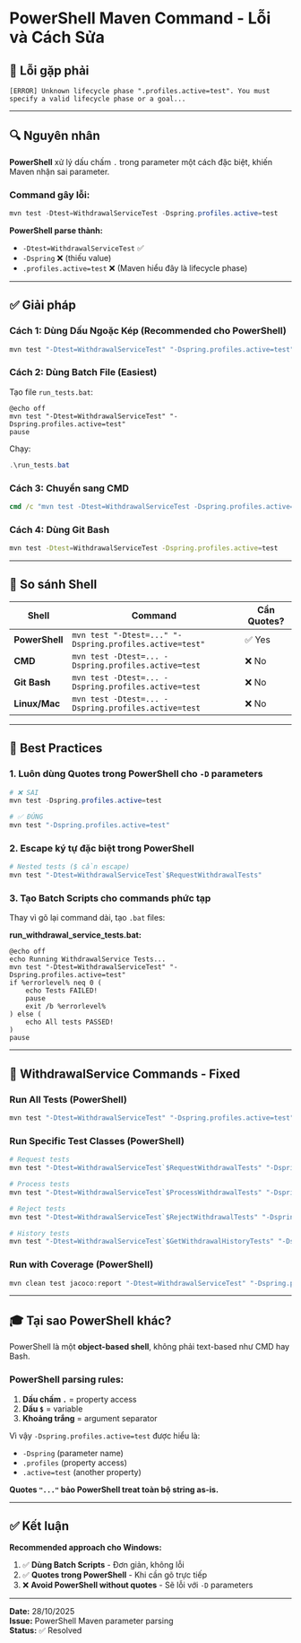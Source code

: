 # PowerShell Maven Command - Lỗi và Cách Sửa

## 🔴 Lỗi gặp phải

```
[ERROR] Unknown lifecycle phase ".profiles.active=test". You must specify a valid lifecycle phase or a goal...
```

---

## 🔍 Nguyên nhân

**PowerShell** xử lý dấu chấm `.` trong parameter một cách đặc biệt, khiến Maven nhận sai parameter.

### Command gây lỗi:
```powershell
mvn test -Dtest=WithdrawalServiceTest -Dspring.profiles.active=test
```

**PowerShell parse thành:**
- `-Dtest=WithdrawalServiceTest` ✅
- `-Dspring` ❌ (thiếu value)
- `.profiles.active=test` ❌ (Maven hiểu đây là lifecycle phase)

---

## ✅ Giải pháp

### Cách 1: Dùng Dấu Ngoặc Kép (Recommended cho PowerShell)

```powershell
mvn test "-Dtest=WithdrawalServiceTest" "-Dspring.profiles.active=test"
```

### Cách 2: Dùng Batch File (Easiest)

Tạo file `run_tests.bat`:
```batch
@echo off
mvn test "-Dtest=WithdrawalServiceTest" "-Dspring.profiles.active=test"
pause
```

Chạy:
```powershell
.\run_tests.bat
```

### Cách 3: Chuyển sang CMD

```cmd
cmd /c "mvn test -Dtest=WithdrawalServiceTest -Dspring.profiles.active=test"
```

### Cách 4: Dùng Git Bash

```bash
mvn test -Dtest=WithdrawalServiceTest -Dspring.profiles.active=test
```

---

## 📝 So sánh Shell

| Shell | Command | Cần Quotes? |
|-------|---------|-------------|
| **PowerShell** | `mvn test "-Dtest=..." "-Dspring.profiles.active=test"` | ✅ Yes |
| **CMD** | `mvn test -Dtest=... -Dspring.profiles.active=test` | ❌ No |
| **Git Bash** | `mvn test -Dtest=... -Dspring.profiles.active=test` | ❌ No |
| **Linux/Mac** | `mvn test -Dtest=... -Dspring.profiles.active=test` | ❌ No |

---

## 🎯 Best Practices

### 1. Luôn dùng Quotes trong PowerShell cho `-D` parameters

```powershell
# ❌ SAI
mvn test -Dspring.profiles.active=test

# ✅ ĐÚNG
mvn test "-Dspring.profiles.active=test"
```

### 2. Escape ký tự đặc biệt trong PowerShell

```powershell
# Nested tests ($ cần escape)
mvn test "-Dtest=WithdrawalServiceTest`$RequestWithdrawalTests"
```

### 3. Tạo Batch Scripts cho commands phức tạp

Thay vì gõ lại command dài, tạo `.bat` files:

**run_withdrawal_service_tests.bat:**
```batch
@echo off
echo Running WithdrawalService Tests...
mvn test "-Dtest=WithdrawalServiceTest" "-Dspring.profiles.active=test"
if %errorlevel% neq 0 (
    echo Tests FAILED!
    pause
    exit /b %errorlevel%
) else (
    echo All tests PASSED!
)
pause
```

---

## 🚀 WithdrawalService Commands - Fixed

### Run All Tests (PowerShell)
```powershell
mvn test "-Dtest=WithdrawalServiceTest" "-Dspring.profiles.active=test"
```

### Run Specific Test Classes (PowerShell)
```powershell
# Request tests
mvn test "-Dtest=WithdrawalServiceTest`$RequestWithdrawalTests" "-Dspring.profiles.active=test"

# Process tests
mvn test "-Dtest=WithdrawalServiceTest`$ProcessWithdrawalTests" "-Dspring.profiles.active=test"

# Reject tests
mvn test "-Dtest=WithdrawalServiceTest`$RejectWithdrawalTests" "-Dspring.profiles.active=test"

# History tests
mvn test "-Dtest=WithdrawalServiceTest`$GetWithdrawalHistoryTests" "-Dspring.profiles.active=test"
```

### Run with Coverage (PowerShell)
```powershell
mvn clean test jacoco:report "-Dtest=WithdrawalServiceTest" "-Dspring.profiles.active=test"
```

---

## 🎓 Tại sao PowerShell khác?

PowerShell là một **object-based shell**, không phải text-based như CMD hay Bash.

### PowerShell parsing rules:
1. **Dấu chấm `.`** = property access
2. **Dấu `$`** = variable
3. **Khoảng trắng** = argument separator

Vì vậy `-Dspring.profiles.active=test` được hiểu là:
- `-Dspring` (parameter name)
- `.profiles` (property access)
- `.active=test` (another property)

**Quotes `"..."` bảo PowerShell treat toàn bộ string as-is.**

---

## ✅ Kết luận

**Recommended approach cho Windows:**
1. ✅ **Dùng Batch Scripts** - Đơn giản, không lỗi
2. ✅ **Quotes trong PowerShell** - Khi cần gõ trực tiếp
3. ❌ **Avoid PowerShell without quotes** - Sẽ lỗi với `-D` parameters

---

**Date:** 28/10/2025  
**Issue:** PowerShell Maven parameter parsing  
**Status:** ✅ Resolved

